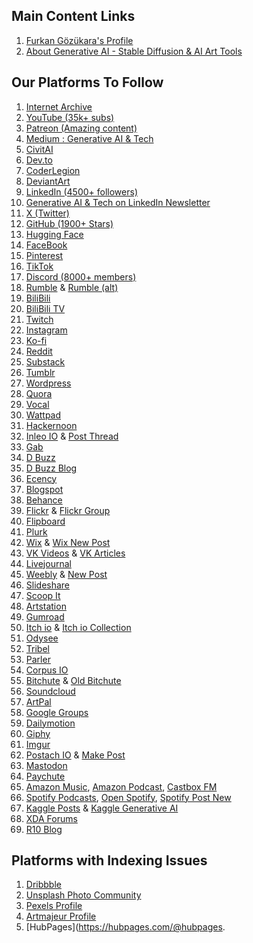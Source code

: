 ## Main Content Links

1.  [Furkan Gözükara's Profile](https://www.quora.com/profile/Furkan-Gözükara)
2.  [About Generative AI - Stable Diffusion & AI Art Tools](https://generativeaitutorials.quora.com/About-Generative-AI-Stable-Diffusion-AI-Art-Tools)

## Our Platforms To Follow

1.  [Internet Archive](https://archive.org/details/@archive.org/details/@furkan_g_z_kara/web-archive)
2.  [YouTube (35k+ subs)](https://www.youtube.com/SECourses)
3.  [Patreon (Amazing content)](https://www.patreon.com/SECourses)
4.  [Medium : Generative AI & Tech](https://medium.com/@medium.com/@furkangozukara)
5.  [CivitAI](https://civitai.com/user/SECourses)
6.  [Dev.to](https://dev.to/furkangozukara)
7.  [CoderLegion](https://coderlegion.com/user/FurkanGozukara)
8.  [DeviantArt](https://www.deviantart.com/monstermmorpg)
9.  [LinkedIn (4500+ followers)](https://www.linkedin.com/in/furkangozukara/)
10. [Generative AI & Tech on LinkedIn Newsletter](https://www.linkedin.com/newsletters/generative-ai-7018591715401842688/)
11. [X (Twitter)](https://x.com/GozukaraFurkan)
12. [GitHub (1900+ Stars)](https://github.com/FurkanGozukara/Stable-Diffusion)
13. [Hugging Face](https://huggingface.co/MonsterMMORPG)
14. [FaceBook](https://www.facebook.com/OfficialSECourses/)
15. [Pinterest](https://www.pinterest.com/SECoursesAI/)
16. [TikTok](https://www.tiktok.com/@www.tiktok.com/@secourses)
17. [Discord (8000+ members)](https://discord.com/servers/software-engineering-courses-secourses-772774097734074388)
18. [Rumble](https://rumble.com/c/SECourses) & [Rumble (alt)](https://rumble.com/c/c-6087714)
19. [BiliBili](https://space.bilibili.com/3494358894512529)
20. [BiliBili TV](https://www.bilibili.tv/en/space/1795494158)
21. [Twitch](https://www.twitch.tv/secourses)
22. [Instagram](https://www.instagram.com/gozukarafurkan/)
23. [Ko-fi](https://ko-fi.com/secourses)
24. [Reddit](https://www.reddit.com/r/SECourses)
25. [Substack](https://secourses.substack.com/)
26. [Tumblr](https://www.tumblr.com/secourses)
27. [Wordpress](https://secourses.wordpress.com/)
28. [Quora](https://generativeaitutorials.quora.com/)
29. [Vocal](https://vocal.media/authors/furkan-gozukara)
30. [Wattpad](https://www.wattpad.com/user/SECourses)
31. [Hackernoon](https://hackernoon.com/u/secourses)
32. [Inleo IO](https://inleo.io/profile/secourses) & [Post Thread](https://inleo.io/threads/foryou)
33. [Gab](https://gab.com/SECourses)
34. [D Buzz](https://d.buzz/@d.buzz/@furkangozukara)
35. [D Buzz Blog](https://blog.d.buzz/#/@furkangozukara)
36. [Ecency](https://ecency.com/@ecency.com/@furkangozukara/blog)
37. [Blogspot](https://furkangozukara.blogspot.com/)
38. [Behance](https://www.behance.net/SECourses)
39. [Flickr](https://www.flickr.com/photos/secourses/) & [Flickr Group](https://www.flickr.com/groups/secourses/)
40. [Flipboard](https://flipboard.com/@flipboard.com/@SECourses/)
41. [Plurk](https://www.plurk.com/SECourses)
42. [Wix](https://secourses.wixsite.com/generative-ai) & [Wix New Post](https://manage.wix.com/dashboard/9c381653-0bc7-4a0b-8cac-5fb80dea0be7/blog/posts?referralInfo=sidebar)
43. [VK Videos](https://vk.com/video/@vk.com/video/@furkangozukara) & [VK Articles](https://vk.com/@vk.com/@furkangozukara)
44. [Livejournal](https://secourses.livejournal.com/)
45. [Weebly](https://secourses.weebly.com/) & [New Post](https://www.weebly.com/editor/main.php#/)
46. [Slideshare](https://www.slideshare.net/furkangozukara)
47. [Scoop It](https://www.scoop.it/topic/generative-a-by-furkan-gozukara)
48. [Artstation](https://www.artstation.com/secourses)
49. [Gumroad](https://furkangozukara.gumroad.com/)
50. [Itch io](https://secourses.itch.io/) & [Itch io Collection](https://itch.io/c/4537650/generative-ai-tutorials)
51. [Odysee](https://odysee.com/@odysee.com/@SECourses:b)
52. [Tribel](https://www.tribel.com/secourses/wall)
53. [Parler](https://app.parler.com/SECourses)
54. [Corpus IO](https://www.copus.io/secourses)
55. [Bitchute](https://www.bitchute.com/channel/SECourses/) & [Old Bitchute](https://old.bitchute.com/channel/SECourses/)
56. [Soundcloud](https://soundcloud.com/secourses)
57. [ArtPal](http://www.artpal.com/SECourses)
58. [Google Groups](https://groups.google.com/g/secourses)
59. [Dailymotion](https://www.dailymotion.com/SECourses)
60. [Giphy](https://giphy.com/channel/SECourses)
61. [Imgur](https://imgur.com/user/secourses)
62. [Postach IO](https://secourses.postach.io/) & [Make Post](https://www.evernote.com/client/web#/notebook/)
63. [Mastodon](https://mastodon.social/@mastodon.social/@furkangozukara)
64. [Paychute](https://www.paychute.com/c/stablediffusion)
65. [Amazon Music](https://music.amazon.com/podcasts/2647fd77-8807-451a-a485-741dded161d5/generative-ai-tutorials-stable-diffusion-tts-voice-cloning-deepfakes-llms-training-animation), [Amazon Podcast](https://podcasters.amazon.com/podcasts), [Castbox FM](https://castbox.fm/channel/Generative-AI-Tutorials:-Stable-Diffusion,-TTS,-Voice-Cloning,-DeepFakes,-LLMs,-Training,-Animation-id6206507)
66. [Spotify Podcasts](https://podcasters.spotify.com/pod/show/secourses), [Open Spotify](https://open.spotify.com/show/4JSC9JzClCC4OljLeWVKoo), [Spotify Post New](https://podcasters.spotify.com/pod/dashboard/home)
67. [Kaggle Posts](https://www.kaggle.com/furkangozukara/discussion) & [Kaggle Generative AI](https://www.kaggle.com/models/furkangozukara/generative-ai-tutorials-stable-diffusion-and-more/)
68. [XDA Forums](https://xdaforums.com/m/monstermmorpg.4813921/)
69. [R10 Blog](https://blog.r10.net/profil/secourses)

## Platforms with Indexing Issues

1.  [Dribbble](https://dribbble.com/SECourses)
2.  [Unsplash Photo Community](https://unsplash.com/@unsplash.com/@secourses)
3.  [Pexels Profile](https://www.pexels.com/@www.pexels.com/@furkan-gozukara-1459005062/)
4.  [Artmajeur Profile](https://www.artmajeur.com/furkan-gozukara-9198891)
5.  [HubPages](https://hubpages.com/@hubpages.
